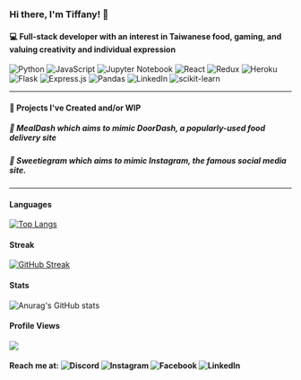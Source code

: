### Hi there, I'm Tiffany! 👋
#### :computer: Full-stack developer with an interest in Taiwanese food, gaming, and valuing creativity and individual expression

![Python](https://img.shields.io/badge/python-3670A0?style=for-the-badge&logo=python&logoColor=ffdd54) ![JavaScript](https://img.shields.io/badge/javascript-%23323330.svg?style=for-the-badge&logo=javascript&logoColor=%23F7DF1E) ![Jupyter Notebook](https://img.shields.io/badge/jupyter-%23FA0F00.svg?style=for-the-badge&logo=jupyter&logoColor=white) ![React](https://img.shields.io/badge/react-%2320232a.svg?style=for-the-badge&logo=react&logoColor=%2361DAFB) ![Redux](https://img.shields.io/badge/redux-%23593d88.svg?style=for-the-badge&logo=redux&logoColor=white) 	![Heroku](https://img.shields.io/badge/heroku-%23430098.svg?style=for-the-badge&logo=heroku&logoColor=white) ![Flask](https://img.shields.io/badge/flask-%23000.svg?style=for-the-badge&logo=flask&logoColor=white) ![Express.js](https://img.shields.io/badge/express.js-%23404d59.svg?style=for-the-badge&logo=express&logoColor=%2361DAFB) ![Pandas](https://img.shields.io/badge/pandas-%23150458.svg?style=for-the-badge&logo=pandas&logoColor=white)
![LinkedIn](https://img.shields.io/badge/linkedin-%230077B5.svg?style=for-the-badge&logo=linkedin&logoColor=white) ![scikit-learn](https://img.shields.io/badge/scikit--learn-%23F7931E.svg?style=for-the-badge&logo=scikit-learn&logoColor=white)

-------------------------------------------------------------------------------
#### 🔭 Projects I've Created and/or WIP 
##### :curry: MealDash which aims to mimic DoorDash, a popularly-used food delivery site
##### :cake: Sweetiegram which aims to mimic Instagram, the famous social media site.


--------------------------------------------------------------------------------

#### Languages
[![Top Langs](https://github-readme-stats.vercel.app/api/top-langs/?username=tyang2015&layout=compact)](https://github.com/anuraghazra/github-readme-stats)

#### Streak
[![GitHub Streak](https://streak-stats.demolab.com/?user=tyang2015)](https://git.io/streak-stats)


#### Stats
![Anurag's GitHub stats](https://github-readme-stats.vercel.app/api?username=tyang2015&count_private=true&show_icons=true&theme=tokyonight)

#### Profile Views
![](https://komarev.com/ghpvc/?username=tyang2015)

#### Reach me at: ![Discord](https://img.shields.io/badge/Discord-%237289DA.svg?style=for-the-badge&logo=discord&logoColor=white) ![Instagram](https://img.shields.io/badge/Instagram-%23E4405F.svg?style=for-the-badge&logo=Instagram&logoColor=white) ![Facebook](https://img.shields.io/badge/Facebook-%231877F2.svg?style=for-the-badge&logo=Facebook&logoColor=white) ![LinkedIn](https://img.shields.io/badge/linkedin-%230077B5.svg?style=for-the-badge&logo=linkedin&logoColor=white)

<!--
- 🔭 I’m currently working on ...
- 🌱 I’m currently learning ...
- 👯 I’m looking to collaborate on ...
- 🤔 I’m looking for help with ...
- 💬 Ask me about ...
- 📫 How to reach me: ...
- 😄 Pronouns: ...
- ⚡ Fun fact: ...
-->
